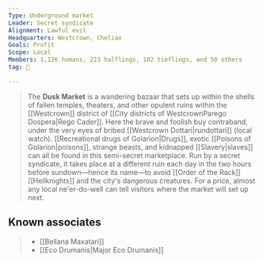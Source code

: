 ```yaml
---
Type: Underground market
Leader: Secret syndicate
Alignment: Lawful evil
Headquarters: Westcrown, Cheliax
Goals: Profit
Scope: Local
Members: 1,126 humans, 223 halflings, 102 tieflings, and 50 others
tag: 👥

---
```


> The **Dusk Market** is a wandering bazaar that sets up within the shells of fallen temples, theaters, and other opulent ruins within the [[Westcrown]] district of [[City districts of WestcrownParego Dospera|Rego Cader]]. Here the brave and foolish buy contraband, under the very eyes of bribed [[Westcrown Dottari|rundottari]] (local watch). [[Recreational drugs of Golarion|Drugs]], exotic [[Poisons of Golarion|poisons]], strange beasts, and kidnapped [[Slavery|slaves]] can all be found in this semi-secret marketplace.
> Run by a secret syndicate, it takes place at a different ruin each day in the two hours before sundown—hence its name—to avoid [[Order of the Rack]] [[Hellknights]] and the city's dangerous creatures. For a price, almost any local ne'er-do-well can tell visitors where the market will set up next.


## Known associates

> - [[Bellana Maxatari]]
> - [[Eco Drumanis|Major Eco Drumanis]]







